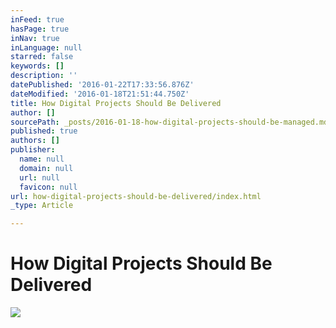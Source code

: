 ```yaml
---
inFeed: true
hasPage: true
inNav: true
inLanguage: null
starred: false
keywords: []
description: ''
datePublished: '2016-01-22T17:33:56.876Z'
dateModified: '2016-01-18T21:51:44.750Z'
title: How Digital Projects Should Be Delivered
author: []
sourcePath: _posts/2016-01-18-how-digital-projects-should-be-managed.md
published: true
authors: []
publisher:
  name: null
  domain: null
  url: null
  favicon: null
url: how-digital-projects-should-be-delivered/index.html
_type: Article

---
```

# How Digital Projects Should Be Delivered
![](https://the-grid-user-content.s3-us-west-2.amazonaws.com/8859716f-63b9-4ed9-a976-acc32d06b351.jpg)